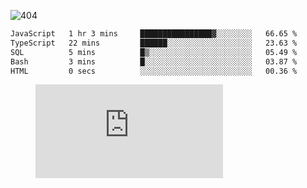 ![404](https://user-images.githubusercontent.com/378023/89412096-6f759d80-d761-11ea-8c57-84b30ef3f2b1.png)

<!--START_SECTION:waka-->

```txt
JavaScript   1 hr 3 mins     ████████████████▓░░░░░░░░   66.65 %
TypeScript   22 mins         ██████░░░░░░░░░░░░░░░░░░░   23.63 %
SQL          5 mins          █▒░░░░░░░░░░░░░░░░░░░░░░░   05.49 %
Bash         3 mins          █░░░░░░░░░░░░░░░░░░░░░░░░   03.87 %
HTML         0 secs          ░░░░░░░░░░░░░░░░░░░░░░░░░   00.36 %
```

<!--END_SECTION:waka-->
<figure><embed src="https://wakatime.com/share/@018b853e-267a-435d-a858-33e2b098b9d7/f3c3aa68-553a-4373-a9f9-2d456f62f780.svg"></embed></figure>
